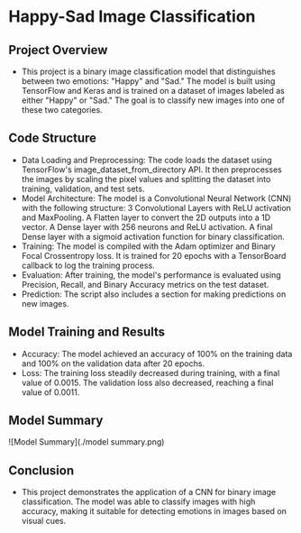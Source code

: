 # Happy-Sad Image Classification

## Project Overview

- This project is a binary image classification model that distinguishes between two emotions: "Happy" and "Sad." 
The model is built using TensorFlow and Keras and is trained on a dataset of images labeled as either "Happy" or "Sad." 
The goal is to classify new images into one of these two categories.

## Code Structure

- Data Loading and Preprocessing: The code loads the dataset using TensorFlow's image_dataset_from_directory API.
                                  It then preprocesses the images by scaling the pixel values
                                  and splitting the dataset into training, validation, and test sets.
- Model Architecture: The model is a Convolutional Neural Network (CNN) with the following structure:
                      3 Convolutional Layers with ReLU activation and MaxPooling.
                      A Flatten layer to convert the 2D outputs into a 1D vector.
                      A Dense layer with 256 neurons and ReLU activation.
                      A final Dense layer with a sigmoid activation function for binary classification.
- Training: The model is compiled with the Adam optimizer and Binary Focal Crossentropy loss. It is trained for 20 epochs
            with a TensorBoard callback to log the training process.
- Evaluation: After training, the model's performance is evaluated using Precision, Recall, and Binary Accuracy metrics on the test dataset.
- Prediction: The script also includes a section for making predictions on new images.


## Model Training and Results

- Accuracy: The model achieved an accuracy of 100% on the training data and 100% on the validation data after 20 epochs.
- Loss: The training loss steadily decreased during training, with a final value of 0.0015. The validation loss also decreased,
        reaching a final value of 0.0011.

## Model Summary

![Model Summary](./model summary.png)

## Conclusion

- This project demonstrates the application of a CNN for binary image classification. The model was able to classify images
with high accuracy, making it suitable for detecting emotions in images based on visual cues.
